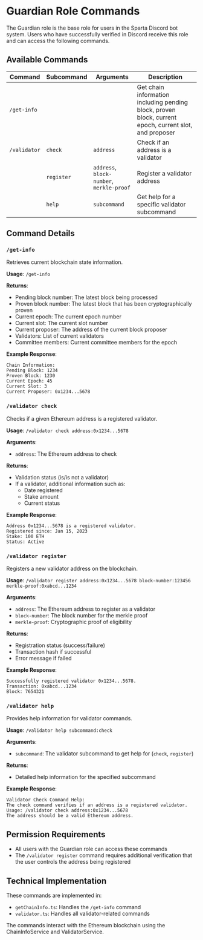 # Guardian Role Commands

The Guardian role is the base role for users in the Sparta Discord bot system. Users who have successfully verified in Discord receive this role and can access the following commands.

## Available Commands

| Command      | Subcommand | Arguments                                 | Description                                                                                            |
| ------------ | ---------- | ----------------------------------------- | ------------------------------------------------------------------------------------------------------ |
| `/get-info`  |            |                                           | Get chain information including pending block, proven block, current epoch, current slot, and proposer |
| `/validator` | `check`    | `address`                                 | Check if an address is a validator                                                                     |
|              | `register` | `address`, `block-number`, `merkle-proof` | Register a validator address                                                                           |
|              | `help`     | `subcommand`                              | Get help for a specific validator subcommand                                                           |

## Command Details

### `/get-info`

Retrieves current blockchain state information.

**Usage**: `/get-info`

**Returns**:
- Pending block number: The latest block being processed
- Proven block number: The latest block that has been cryptographically proven
- Current epoch: The current epoch number
- Current slot: The current slot number
- Current proposer: The address of the current block proposer
- Validators: List of current validators
- Committee members: Current committee members for the epoch

**Example Response**:
```
Chain Information:
Pending Block: 1234
Proven Block: 1230
Current Epoch: 45
Current Slot: 3
Current Proposer: 0x1234...5678
```

### `/validator check`

Checks if a given Ethereum address is a registered validator.

**Usage**: `/validator check address:0x1234...5678`

**Arguments**:
- `address`: The Ethereum address to check

**Returns**:
- Validation status (is/is not a validator)
- If a validator, additional information such as:
  - Date registered
  - Stake amount
  - Current status

**Example Response**:
```
Address 0x1234...5678 is a registered validator.
Registered since: Jan 15, 2023
Stake: 100 ETH
Status: Active
```

### `/validator register`

Registers a new validator address on the blockchain.

**Usage**: `/validator register address:0x1234...5678 block-number:123456 merkle-proof:0xabcd...1234`

**Arguments**:
- `address`: The Ethereum address to register as a validator
- `block-number`: The block number for the merkle proof
- `merkle-proof`: Cryptographic proof of eligibility

**Returns**:
- Registration status (success/failure)
- Transaction hash if successful
- Error message if failed

**Example Response**:
```
Successfully registered validator 0x1234...5678.
Transaction: 0xabcd...1234
Block: 7654321
```

### `/validator help`

Provides help information for validator commands.

**Usage**: `/validator help subcommand:check`

**Arguments**:
- `subcommand`: The validator subcommand to get help for (`check`, `register`)

**Returns**:
- Detailed help information for the specified subcommand

**Example Response**:
```
Validator Check Command Help:
The check command verifies if an address is a registered validator.
Usage: /validator check address:0x1234...5678
The address should be a valid Ethereum address.
```

## Permission Requirements

- All users with the Guardian role can access these commands
- The `/validator register` command requires additional verification that the user controls the address being registered

## Technical Implementation

These commands are implemented in:
- `getChainInfo.ts`: Handles the `/get-info` command
- `validator.ts`: Handles all validator-related commands

The commands interact with the Ethereum blockchain using the ChainInfoService and ValidatorService.

